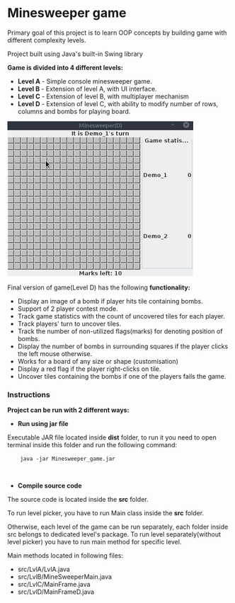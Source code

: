 # Minesweeper game

Primary goal of this project is to learn OOP concepts by building game with different complexity levels.

Project built using Java's built-in Swing library

**Game is divided into 4 different levels:**
* **Level A** - Simple console minesweeper game.
* **Level B** - Extension of level A, with UI interface.
* **Level C** - Extension of level B, with multiplayer mechanism
* **Level D** - Extension of level C, with ability to modify number of rows, columns and bombs for playing board.

![demo](readme_images/demo.gif)

Final version of game(Level D) has the following **functionality:**
* Display an image of a bomb if player hits tile containing bombs.
* Support of 2 player contest mode.
* Track game statistics with the count of uncovered tiles for each player.
* Track players' turn to uncover tiles.
* Track the number of non-utilized flags(marks) for denoting position of bombs.
* Display the number of bombs in surrounding squares if the player clicks the left mouse otherwise.
* Works for a board of any size or shape (customisation)
* Display a red flag if the player right-clicks on tile.
* Uncover tiles containing the bombs if one of the players fails the game.



### Instructions

**Project can be run with 2 different ways:**


* **Run using jar file**

Executable JAR file located inside **dist** folder, to run it you need to open terminal inside this folder and run the following command:

```
    java -jar Minesweeper_game.jar
```

<br />

* **Compile source code**

The source code is located inside the **src** folder. 

To run level picker, you have to run Main class inside the **src** folder.

Otherwise, each level of the game can be run separately, each folder inside src belongs to dedicated level's package. To run level separately(without level picker) you have to run main method for specific level.

Main methods located in following files:
* src/LvlA/LvlA.java
* src/LvlB/MineSweeperMain.java
* src/LvlC/MainFrame.java
* src/LvlD/MainFrameD.java
